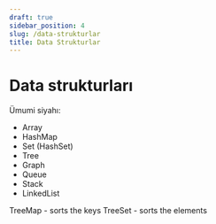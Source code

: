 ```yaml
---
draft: true
sidebar_position: 4
slug: /data-strukturlar
title: Data Strukturlar
---
```


# Data strukturları
Ümumi siyahı:
- Array
- HashMap
- Set (HashSet)
- Tree
- Graph
- Queue
- Stack
- LinkedList

TreeMap - sorts the keys
TreeSet - sorts the elements
